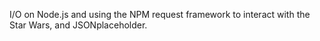 
I/O on Node.js and using the NPM request framework to interact with the Star Wars, and JSONplaceholder.

